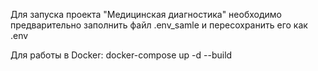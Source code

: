Для запуска проекта "Медицинская диагностика" необходимо предварительно заполнить
файл .env_samle и пересохранить его как .env

Для работы в Docker: docker-compose up -d --build